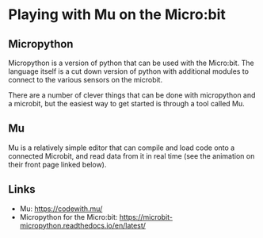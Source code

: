 # Playing with Mu on the Micro:bit

## Micropython

Micropython is a version of python that can be used with the Micro:bit. The language itself is a cut down version of python 
with additional modules to connect to the various sensors on the microbit.

There are a number of clever things that can be done with micropython and a microbit, but the easiest way to get started is 
through a tool called Mu.

## Mu

Mu is a relatively simple editor that can compile and load code onto a connected Microbit, and read data from it in real time (see the
animation on their front page linked below).


## Links

* Mu: https://codewith.mu/
* Micropython for the Micro:bit: https://microbit-micropython.readthedocs.io/en/latest/
